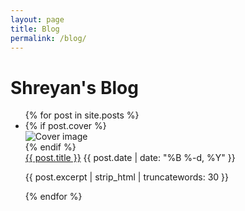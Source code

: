 ```yaml
---
layout: page
title: Blog
permalink: /blog/
---
```


<h1>Shreyan's Blog</h1>


<ul class="post-list">
  {% for post in site.posts %}
    <li class="post-item">
      {% if post.cover %}
      <div class="cover-container">
          <img src="{{ post.cover }}" alt="Cover image" class="cover">
      </div>
      {% endif %}
      <div class="post-content">
          <div class="post-header">
              <a href="{{ post.url }}" class="post-title">{{ post.title }}</a>
              <span class="post-date">{{ post.date | date: "%B %-d, %Y" }}</span>
          </div>
          <p class="post-preview">{{ post.excerpt | strip_html | truncatewords: 30 }}</p>
      </div>
    </li>
  {% endfor %}
</ul>